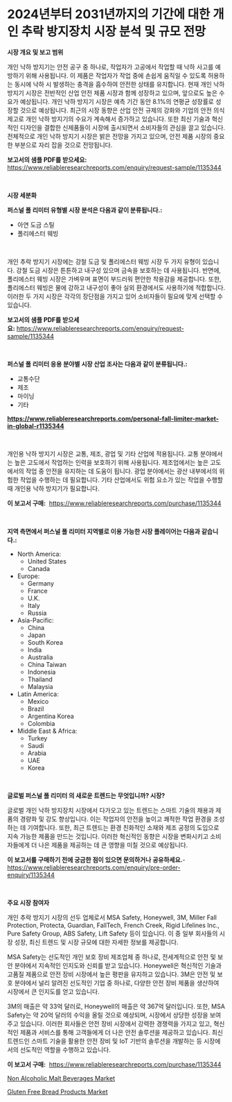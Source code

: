 <p><h1>2024년부터 2031년까지의 기간에 대한 개인 추락 방지장치 시장 분석 및 규모 전망</h1></p><p><strong>시장 개요 및 보고 범위</strong></p>
<p><p>개인 낙하 방지기는 안전 공구 중 하나로, 작업자가 고공에서 작업할 때 낙하 사고를 예방하기 위해 사용됩니다. 이 제품은 작업자가 작업 중에 손쉽게 움직일 수 있도록 허용하는 동시에 낙하 시 발생하는 충격을 흡수하여 안전한 상태를 유지합니다. 현재 개인 낙하 방지기 시장은 전반적인 산업 안전 제품 시장과 함께 성장하고 있으며, 앞으로도 높은 수요가 예상됩니다. 개인 낙하 방지기 시장은 예측 기간 동안 8.1%의 연평균 성장률로 성장할 것으로 예상됩니다. 최근의 시장 동향은 산업 안전 규제의 강화와 기업의 안전 의식 제고로 개인 낙하 방지기의 수요가 계속해서 증가하고 있습니다. 또한 최신 기술과 혁신적인 디자인을 결합한 신제품들이 시장에 출시되면서 소비자들의 관심을 끌고 있습니다. 전체적으로 개인 낙하 방지기 시장은 밝은 전망을 가지고 있으며, 안전 제품 시장의 중요한 부분으로 자리 잡을 것으로 전망됩니다.</p></p>
<p><strong>보고서의 샘플 PDF를 받으세요:</strong> <a href="https://www.reliableresearchreports.com/enquiry/request-sample/1135344">https://www.reliableresearchreports.com/enquiry/request-sample/1135344</a></p>
<p>&nbsp;</p>
<p><strong>시장 세분화</strong></p>
<p><strong>퍼스널 폴 리미터 유형별 시장 분석은 다음과 같이 분류됩니다.:</strong></p>
<p><ul><li>아연 도금 스틸</li><li>폴리에스터 웨빙</li></ul></p>
<p>&nbsp;</p>
<p><p>개인 추락 방지기 시장에는 강철 도금 및 폴리에스터 웨빙 시장 두 가지 유형이 있습니다. 강철 도금 시장은 튼튼하고 내구성 있으며 금속을 보호하는 데 사용됩니다. 반면에, 폴리에스터 웨빙 시장은 가벼우며 표면이 부드러워 편안한 착용감을 제공합니다. 또한, 폴리에스터 웨빙은 물에 강하고 내구성이 좋아 실외 환경에서도 사용하기에 적합합니다. 이러한 두 가지 시장은 각각의 장단점을 가지고 있어 소비자들이 필요에 맞게 선택할 수 있습니다.</p></p>
<p><strong>보고서의 샘플 PDF를 받으세요:</strong>&nbsp;<a href="https://www.reliableresearchreports.com/enquiry/request-sample/1135344">https://www.reliableresearchreports.com/enquiry/request-sample/1135344</a></p>
<p>&nbsp;</p>
<p><strong> 퍼스널 폴 리미터 응용 분야별 시장 산업 조사는 다음과 같이 분류됩니다.:</strong></p>
<p><ul><li>교통수단</li><li>제조</li><li>마이닝</li><li>기타</li></ul></p>
<p><strong><a href="https://www.reliableresearchreports.com/personal-fall-limiter-market-in-global-r1135344">https://www.reliableresearchreports.com/personal-fall-limiter-market-in-global-r1135344</a></strong></p>
<p>&nbsp;</p>
<p><p>개인용 낙하 방지기 시장은 교통, 제조, 광업 및 기타 산업에 적용됩니다. 교통 분야에서는 높은 고도에서 작업하는 인력을 보호하기 위해 사용됩니다. 제조업에서는 높은 고도에서의 작업 중 안전을 유지하는 데 도움이 됩니다. 광업 분야에서는 광산 내부에서의 위험한 작업을 수행하는 데 필요합니다. 기타 산업에서도 위험 요소가 있는 작업을 수행할 때 개인용 낙하 방지기가 필요합니다.</p></p>
<p><strong>이 보고서 구매:</strong>&nbsp; <a href="https://www.reliableresearchreports.com/purchase/1135344">https://www.reliableresearchreports.com/purchase/1135344</a></p>
<p>&nbsp;</p>
<p><strong>지역 측면에서 퍼스널 폴 리미터 지역별로 이용 가능한 시장 플레이어는 다음과 같습니다.:</strong></p>
<p><ul>
    <li>
        North America:
        <ul>
            <li>United States</li>
            <li>Canada</li>
        </ul>
    </li>
    <li>
        Europe:
        <ul>
            <li>Germany</li>
            <li>France</li>
            <li>U.K.</li>
            <li>Italy</li>
            <li>Russia</li>
        </ul>
    </li>
    <li>
        Asia-Pacific:
        <ul>
            <li>China</li>
            <li>Japan</li>
            <li>South Korea</li>
            <li>India</li>
            <li>Australia</li>
            <li>China Taiwan</li>
            <li>Indonesia</li>
            <li>Thailand</li>
            <li>Malaysia</li>
        </ul>
    </li>
    <li>
        Latin America:
        <ul>
            <li>Mexico</li>
            <li>Brazil</li>
            <li>Argentina Korea</li>
            <li>Colombia</li>
        </ul>
    </li>
    <li>
        Middle East & Africa:
        <ul>
            <li>Turkey</li>
            <li>Saudi</li>
            <li>Arabia</li>
            <li>UAE</li>
            <li>Korea</li>
        </ul>
    </li>
    </ul></p>
<p>&nbsp;</p>
<p><strong>글로벌 퍼스널 폴 리미터 의 새로운 트렌드는 무엇입니까? 시장?</strong></p>
<p><p>글로벌 개인 낙하 방지장치 시장에서 다가오고 있는 트렌드는 스마트 기술의 채용과 제품의 경량화 및 강도 향상입니다. 이는 작업자의 안전을 높이고 쾌적한 작업 환경을 조성하는 데 기여합니다. 또한, 최근 트렌드는 환경 친화적인 소재와 제조 공정의 도입으로 지속 가능한 제품을 만드는 것입니다. 이러한 혁신적인 동향은 시장을 변화시키고 소비자들에게 더 나은 제품을 제공하는 데 큰 영향을 미칠 것으로 예상됩니다.</p></p>
<p><strong>이 보고서를 구매하기 전에 궁금한 점이 있으면 문의하거나 공유하세요.</strong>- <a href="https://www.reliableresearchreports.com/enquiry/pre-order-enquiry/1135344">https://www.reliableresearchreports.com/enquiry/pre-order-enquiry/1135344</a></p>
<p>&nbsp;</p>
<p><strong>주요 시장 참여자</strong></p>
<p><p>개인 추락 방지기 시장의 선두 업체로서 MSA Safety, Honeywell, 3M, Miller Fall Protection, Protecta, Guardian, FallTech, French Creek, Rigid Lifelines Inc., Pure Safety Group, ABS Safety, Lift Safety 등이 있습니다. 이 중 일부 회사들의 시장 성장, 최신 트렌드 및 시장 규모에 대한 자세한 정보를 제공합니다.</p><p>MSA Safety는 선도적인 개인 보호 장비 제조업체 중 하나로, 전세계적으로 안전 및 보안 분야에서 지속적인 인지도와 신뢰를 받고 있습니다. Honeywell은 혁신적인 기술과 고품질 제품으로 안전 장비 시장에서 높은 평판을 유지하고 있습니다. 3M은 안전 및 보호 분야에서 널리 알려진 선도적인 기업 중 하나로, 다양한 안전 장비 제품을 생산하여 시장에서 큰 인지도를 얻고 있습니다.</p><p>3M의 매출은 약 33억 달러로, Honeywell의 매출은 약 367억 달러입니다. 또한, MSA Safety는 약 20억 달러의 수익을 올릴 것으로 예상되며, 시장에서 상당한 성장을 보여주고 있습니다. 이러한 회사들은 안전 장비 시장에서 강력한 경쟁력을 가지고 있고, 혁신적인 제품과 서비스를 통해 고객들에게 더 나은 안전 솔루션을 제공하고 있습니다. 최신 트렌드인 스마트 기술을 활용한 안전 장비 및 IoT 기반의 솔루션을 개발하는 등 시장에서의 선도적인 역할을 수행하고 있습니다.</p></p>
<p><strong>이 보고서 구매:</strong>&nbsp;&nbsp;<a href="https://www.reliableresearchreports.com/purchase/1135344">https://www.reliableresearchreports.com/purchase/1135344</a></p>
<p><p><a href="https://butternut-bug-553.notion.site/Non-Alcoholic-Malt-Beverages-Market-Share-Evolution-and-Market-Growth-Trends-2024-2031-c1a9c3c0f4854b379ffdb5e1f8bf0d43">Non Alcoholic Malt Beverages Market</a></p><p><a href="https://invited-way-688.notion.site/Gluten-Free-Bread-Products-Market-Research-Report-Its-History-and-Forecast-2024-to-2031-9fbdde0b075a4f9fb42215c9d9569788">Gluten Free Bread Products Market</a></p></p>